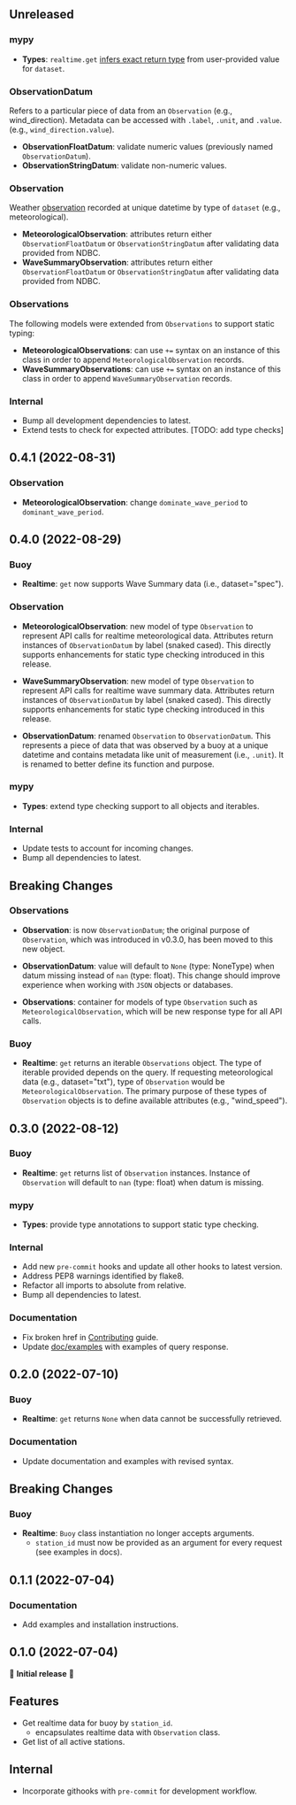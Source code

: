 ## Unreleased

### mypy

- **Types**: `realtime.get` [infers exact return type](https://github.com/clairBuoyant/pybuoy/pull/14#issue-1362358830) from user-provided value for `dataset`.

### ObservationDatum

Refers to a particular piece of data from an `Observation` (e.g., wind_direction). Metadata can be accessed with `.label`, `.unit`, and `.value`. (e.g., `wind_direction.value`).

- **ObservationFloatDatum**: validate numeric values (previously named `ObservationDatum`).
- **ObservationStringDatum**: validate non-numeric values.

### Observation

Weather <u>observation</u> recorded at unique datetime by type of `dataset` (e.g., meteorological).

- **MeteorologicalObservation**: attributes return either `ObservationFloatDatum` or `ObservationStringDatum` after validating data provided from NDBC.
- **WaveSummaryObservation**: attributes return either `ObservationFloatDatum` or `ObservationStringDatum` after validating data provided from NDBC.

### Observations

The following models were extended from `Observations` to support static typing:

- **MeteorologicalObservations**: can use `+=` syntax on an instance of this class in order to append `MeteorologicalObservation` records.
- **WaveSummaryObservations**: can use `+=` syntax on an instance of this class in order to append `WaveSummaryObservation` records.

### Internal

- Bump all development dependencies to latest.
- Extend tests to check for expected attributes. [TODO: add type checks]

## 0.4.1 (2022-08-31)

### Observation

- **MeteorologicalObservation**: change `dominate_wave_period` to `dominant_wave_period`.

## 0.4.0 (2022-08-29)

### Buoy

- **Realtime**: `get` now supports Wave Summary data (i.e., dataset="spec").

### Observation

- **MeteorologicalObservation**: new model of type `Observation` to represent API calls for realtime meteorological data. Attributes return instances of `ObservationDatum` by label (snaked cased). This directly supports enhancements for static type checking introduced in this release.

- **WaveSummaryObservation**: new model of type `Observation` to represent API calls for realtime wave summary data. Attributes return instances of `ObservationDatum` by label (snaked cased). This directly supports enhancements for static type checking introduced in this release.

- **ObservationDatum**: renamed `Observation` to `ObservationDatum`. This represents a piece of data that was observed by a buoy at a unique datetime and contains metadata like unit of measurement (i.e., `.unit`). It is renamed to better define its function and purpose.

### mypy

- **Types**: extend type checking support to all objects and iterables.

### Internal

- Update tests to account for incoming changes.
- Bump all dependencies to latest.

## Breaking Changes

### Observations

- **Observation**: is now `ObservationDatum`; the original purpose of `Observation`, which was introduced in v0.3.0, has been moved to this new object.

- **ObservationDatum**: value will default to `None` (type: NoneType) when datum missing instead of `nan` (type: float). This change should improve experience when working with `JSON` objects or databases.

- **Observations**: container for models of type `Observation` such as `MeteorologicalObservation`, which will be new response type for all API calls.

### Buoy

- **Realtime**: `get` returns an iterable `Observations` object. The type of iterable provided depends on the query. If requesting meteorological data (e.g., dataset="txt"), type of `Observation` would be `MeteorologicalObservation`. The primary purpose of these types of `Observation` objects is to define available attributes (e.g., "wind_speed").

## 0.3.0 (2022-08-12)

### Buoy

- **Realtime**: `get` returns list of `Observation` instances. Instance of `Observation` will default to `nan` (type: float) when datum is missing.

### mypy

- **Types**: provide type annotations to support static type checking.

### Internal

- Add new `pre-commit` hooks and update all other hooks to latest version.
- Address PEP8 warnings identified by flake8.
- Refactor all imports to absolute from relative.
- Bump all dependencies to latest.

### Documentation

- Fix broken href in [Contributing](./docs/CONTRIBUTING.md#guidelines) guide.
- Update [doc/examples](./docs/examples/) with examples of query response.

## 0.2.0 (2022-07-10)

### Buoy

- **Realtime**: `get` returns `None` when data cannot be successfully retrieved.

### Documentation

- Update documentation and examples with revised syntax.

## Breaking Changes

### Buoy

- **Realtime**: `Buoy` class instantiation no longer accepts arguments.
  - `station_id` must now be provided as an argument for every request (see examples in docs).

## 0.1.1 (2022-07-04)

### Documentation

- Add examples and installation instructions.

## 0.1.0 (2022-07-04)

🎉 **Initial release** 🎉

## Features

- Get realtime data for buoy by `station_id`.
  - encapsulates realtime data with `Observation` class.
- Get list of all active stations.

## Internal

- Incorporate githooks with `pre-commit` for development workflow.
